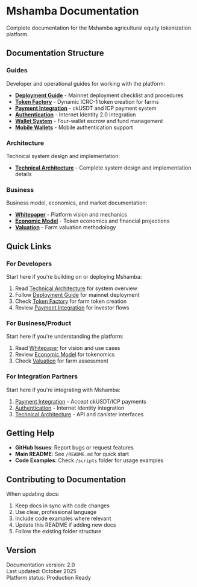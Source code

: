 # Mshamba Documentation

Complete documentation for the Mshamba agricultural equity tokenization platform.

## Documentation Structure

### Guides

Developer and operational guides for working with the platform:

- **[Deployment Guide](guides/deployment.md)** - Mainnet deployment checklist and procedures
- **[Token Factory](guides/token-factory.md)** - Dynamic ICRC-1 token creation for farms
- **[Payment Integration](guides/payments.md)** - ckUSDT and ICP payment system
- **[Authentication](guides/authentication.md)** - Internet Identity 2.0 integration
- **[Wallet System](guides/wallet-system.md)** - Four-wallet escrow and fund management
- **[Mobile Wallets](guides/mobile-wallets.md)** - Mobile authentication support

### Architecture

Technical system design and implementation:

- **[Technical Architecture](architecture/technical-architecture.md)** - Complete system design and implementation details

### Business

Business model, economics, and market documentation:

- **[Whitepaper](business/whitepaper.md)** - Platform vision and mechanics
- **[Economic Model](business/economic-model.md)** - Token economics and financial projections
- **[Valuation](business/valuation.md)** - Farm valuation methodology

## Quick Links

### For Developers

Start here if you're building on or deploying Mshamba:

1. Read [Technical Architecture](architecture/technical-architecture.md) for system overview
2. Follow [Deployment Guide](guides/deployment.md) for mainnet deployment
3. Check [Token Factory](guides/token-factory.md) for farm token creation
4. Review [Payment Integration](guides/payments.md) for investor flows

### For Business/Product

Start here if you're understanding the platform:

1. Read [Whitepaper](business/whitepaper.md) for vision and use cases
2. Review [Economic Model](business/economic-model.md) for tokenomics
3. Check [Valuation](business/valuation.md) for farm assessment

### For Integration Partners

Start here if you're integrating with Mshamba:

1. [Payment Integration](guides/payments.md) - Accept ckUSDT/ICP payments
2. [Authentication](guides/authentication.md) - Internet Identity integration
3. [Technical Architecture](architecture/technical-architecture.md) - API and canister interfaces

## Getting Help

- **GitHub Issues**: Report bugs or request features
- **Main README**: See `/README.md` for quick start
- **Code Examples**: Check `/scripts` folder for usage examples

## Contributing to Documentation

When updating docs:

1. Keep docs in sync with code changes
2. Use clear, professional language
3. Include code examples where relevant
4. Update this README if adding new docs
5. Follow the existing folder structure

## Version

Documentation version: 2.0  
Last updated: October 2025  
Platform status: Production Ready
